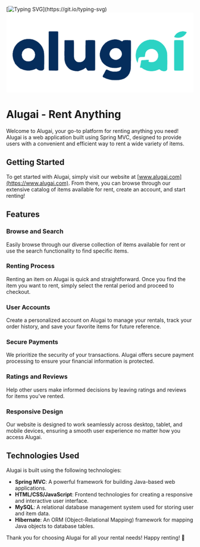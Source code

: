 [![Typing SVG](https://readme-typing-svg.herokuapp.com/?color=d1fae5&size=35&center=true&vCenter=true&width=1000&lines=Hello,+welcome+to+our+project!;:%29+:%29+:%29;)](https://git.io/typing-svg)
![logo](/src/main/resources/static/assets/logo.svg "logo")

# Alugai - Rent Anything

Welcome to Alugai, your go-to platform for renting anything you need! Alugai is a web application built using Spring MVC, designed to provide users with a convenient and efficient way to rent a wide variety of items.

## Getting Started

To get started with Alugai, simply visit our website at [www.alugai.com](https://www.alugai.com). From there, you can browse through our extensive catalog of items available for rent, create an account, and start renting!

## Features

### Browse and Search
Easily browse through our diverse collection of items available for rent or use the search functionality to find specific items.

### Renting Process
Renting an item on Alugai is quick and straightforward. Once you find the item you want to rent, simply select the rental period and proceed to checkout.

### User Accounts
Create a personalized account on Alugai to manage your rentals, track your order history, and save your favorite items for future reference.

### Secure Payments
We prioritize the security of your transactions. Alugai offers secure payment processing to ensure your financial information is protected.

### Ratings and Reviews
Help other users make informed decisions by leaving ratings and reviews for items you've rented.

### Responsive Design
Our website is designed to work seamlessly across desktop, tablet, and mobile devices, ensuring a smooth user experience no matter how you access Alugai.

## Technologies Used

Alugai is built using the following technologies:

- **Spring MVC**: A powerful framework for building Java-based web applications.
- **HTML/CSS/JavaScript**: Frontend technologies for creating a responsive and interactive user interface.
- **MySQL**: A relational database management system used for storing user and item data.
- **Hibernate**: An ORM (Object-Relational Mapping) framework for mapping Java objects to database tables.

Thank you for choosing Alugai for all your rental needs! Happy renting! 🎉